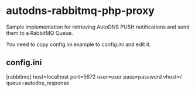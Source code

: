 # autodns-rabbitmq-php-proxy

Sample implementation for retrieving AutoDNS PUSH notifications and send them to a RabbitMQ Queue.

You need to copy config.ini.example to config.ini and edit it.

## config.ini

 [rabbitmq]
 host=localhost
 port=5672
 user=user
 pass=password
 vhost=/
 queue=autodns_response
